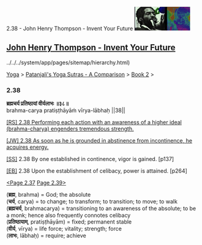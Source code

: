 2.38 - John Henry Thompson - Invent Your Future [![John Henry Thompson - Invent Your Future](../../../_/rsrc/1329567069254/config/customLogo.gif-revision=6.png)](../../../index.html)

[John Henry Thompson - Invent Your Future](../../../index.html)
---------------------------------------------------------------

../../../system/app/pages/sitemap/hierarchy.html)
    

[Yoga](../../../yoga.html)‎ > ‎[Patanjali's Yoga Sutras - A Comparison](../../patanjani.html)‎ > ‎[Book 2](../book-2.html)‎ > ‎

### 2.38

**ब्रह्मचर्य प्रतिष्ठायां वीर्यलाभः ॥३८॥**  
brahma-carya pratiṣṭhāyāṁ vīrya-lābhaḥ ||38||  
  
  
[\[RS\] 2.38 Performing each action with an awareness of a higher ideal (brahma-charya) engenders tremendous strength.](http://www.ashtangayoga.info/philosophy/yoga-sutra-patanjali/chapter-2/item/brahma-charya-pratishthayam-virya-labhah/)  
  
[\[JW\] 2.38 As soon as he is grounded in abstinence from incontinence, he acquires energy.](http://books.google.com/books?id=YzFImjtOxUwC&pg=PA187&ci=80%2C161%2C764%2C58&source=bookclip)  
  
[\[SS\]](http://www.amazon.com/Yoga-Sutras-Patanjali-Commentary-Satchidananda/dp/0932040381) 2.38 By one established in continence, vigor is gained. \[p137\]  
  
[\[EB\]](http://www.amazon.com/Yoga-Sutras-Patanjali-Translation-Commentary/dp/0865477361/ref=sr_1_1?ie=UTF8&s=books&qid=1250508322&sr=1-1) 2.38 Upon the establishment of celibacy, power is attained. \[p264\]  
  
[<Page 2.37](237.html)  [Page 2.39>](239.html)  
  
  

(**ब्रह्म**, brahma) = God; the absolute  
(**चर्य**, carya) = to change; to transform; to transition; to move; to walk  
(**ब्रह्मचर्य**, brahmacarya) = transitioning to an awareness of the absolute; to be a monk; hence also frequently connotes celibacy  
(**प्रतिष्ठायाम्**, pratiṣṭhāyām) = fixed; permanent stable  
(**वीर्य**, vīrya) = life force; vitality; strength; force  
(**लाभः**, lābhaḥ) = require; achieve

